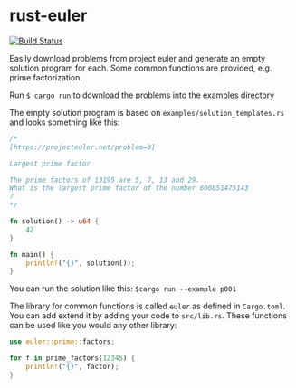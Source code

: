 # rust-euler

[![Build Status](https://travis-ci.com/cameronp98/rust-euler.svg?branch=master)](https://travis-ci.com/cameronp98/rust-euler)

Easily download problems from project euler and generate an empty solution program for each.
Some common functions are provided, e.g. prime factorization.

Run `$ cargo run` to download the problems into the examples directory


The empty solution program is based on `examples/solution_templates.rs` and looks something like this:

```rust
/*
[https://projecteuler.net/problem=3]

Largest prime factor

The prime factors of 13195 are 5, 7, 13 and 29.
What is the largest prime factor of the number 600851475143
?
*/

fn solution() -> u64 {
    42
}

fn main() {
    println!("{}", solution());
}
```


You can run the solution like this:
`$cargo run --example p001`


The library for common functions is called `euler` as defined in `Cargo.toml`.
You can add extend it by adding your code to `src/lib.rs`.
These functions can be used like you would any other library:

```rust
use euler::prime::factors;

for f in prime_factors(12345) {
    println!("{}", factor);
}
```